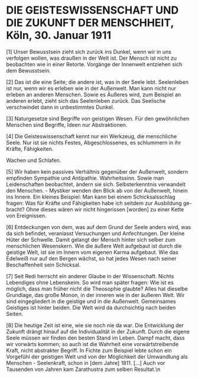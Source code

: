 # DIE GEISTESWISSENSCHAFT UND DIE ZUKUNFT DER MENSCHHEIT, Köln, 30. Januar 1911

[1] Unser Bewusstsein zieht sich zurück ins Dunkel, wenn wir in uns verfolgen wollen, was draußen in der Welt ist. Der Mensch ist nicht zu beobachten wie in einer Retorte. Vorgänge der Innenwelt entziehen sich dem Bewusstsein.

[2] Das ist die eine Seite; die andere ist, was in der Seele lebt. Seelenleben ist nur, wenn wir es erleben wie in der Außenwelt. Man kann nicht nur erleben an anderen Menschen. Sowie es Äußeres wird, zum Beispiel an anderen erlebt, zieht sich das Seelenleben zurück. Das Seelische verschwindet dann in unbestimmtes Dunkel.

[3] Naturgesetze sind Begriffe von geistigen Wesen. Für den gewöhnlichen Menschen sind Begriffe, Ideen nur Abstraktionen.

[4] Die Geisteswissenschaft kennt nur ein Werkzeug, die menschliche Seele. Nur ist sie nichts Festes, Abgeschlossenes, es schlummern in ihr Kräfte, Fähigkeiten.

Wachen und Schlafen.

[5] Wir haben kein passives Verhältnis gegenüber der Außenwelt, sondern empfinden Sympathie und Antipathie. Wahrheitssinn. Sowie man Leidenschaften beobachtet, ändern sie sich. Selbsterkenntnis verwandelt den Menschen. - Mystiker wenden den Blick ab von der Außenwelt, hinein ins Innere. Ein kleines Beispiel: Man kann bei einem Schicksalsschlag fragen: Was für Kräfte und Fähigkeiten habe ich seitdem zur Ausbildung ge- bracht? Ohne dieses wären wir nicht hingerissen [worden] zu einer Kette von Ereignissen.

[6] Entdeckungen von dem, was auf dem Grund der Seele anders wird, was da sich befindet, veranlasst Versuchungen und Anfechtungen. Der kleine Hüter der Schwelle. Damit gelangt der Mensch hinter sich selber zum menschlichen Wesenskern. Wie die äußere Welt aufgebaut ist durch die geistige Welt, ist sie im Innern vom eigenen Karma aufgebaut. Wie das Edelweiß nur auf den Bergen wächst, so hat jedes Wesen nach seiner Beschaffenheit sein Schicksal.

[7] Seit Redi herrscht ein anderer Glaube in der Wissenschaft. Nichts Lebendiges ohne Lebenskeim. So wird man später fragen: Wie ist es möglich, dass man früher nicht die Theosophie glaubte? Alles hat dieselbe Grundlage, das große Monon, in der inneren wie in der äußeren Welt. Wir sind eingegliedert in die geistige und in die Außenwelt. Gemeinsames Geistiges ist hinter beiden. Die Welt wird da durchsichtig nach beiden Seiten.

[8] Die heutige Zeit ist eine, wie sie noch nie da war. Die Entwicklung der Zukunft drängt hinauf auf die Individualität in der Zukunft. Durch die eigene Seele müssen wir finden den besten Stand im Leben. Dampf macht, dass wir vorwärts kommen; so auch ist die Wahrheit eine vorwärtstreibende Kraft, nicht abstrakter Begriff. In Fichte zum Beispiel lebte schon ein Vorgefühl der geistigen Welt und von der Möglichkeit der Umwandlung als Menschen - Seelenkraft, schon in [dem Jahre] 1811. [...] Auch vor Tausenden von Jahren kam Zarathustra zum selben Resultat.\n